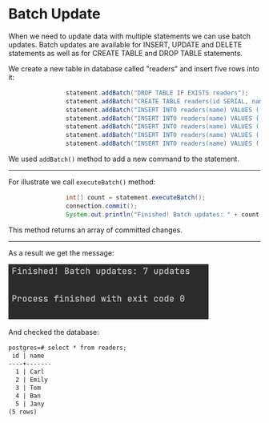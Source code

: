 # Batch Update

When we need to update data with multiple statements we can use batch updates. Batch updates are available for INSERT, UPDATE and DELETE statements as well as for
CREATE TABLE and DROP TABLE statements.

We create a new table in database called "readers" and insert five rows into it:

```java
                statement.addBatch("DROP TABLE IF EXISTS readers");
                statement.addBatch("CREATE TABLE readers(id SERIAL, name VARCHAR(20))");
                statement.addBatch("INSERT INTO readers(name) VALUES ('Carl')");
                statement.addBatch("INSERT INTO readers(name) VALUES ('Emily')");
                statement.addBatch("INSERT INTO readers(name) VALUES ('Tom')");
                statement.addBatch("INSERT INTO readers(name) VALUES ('Ban')");
                statement.addBatch("INSERT INTO readers(name) VALUES ('Jany')");
```

We used ```addBatch()``` method to add a new command to the statement.

---

For illustrate we call ```executeBatch()``` method:

```java
                int[] count = statement.executeBatch();
                connection.commit();
                System.out.println("Finished! Batch updates: " + count.length + " updates");
```

This method returns an array of committed changes.

---

As a result we get the message:

<img src="https://github.com/bbogdasha/jdbcPostgreSQL/blob/main/batchUpdate/screen/batchUpdate.png" width="400">

And checked the database:

```
postgres=# select * from readers;
 id | name
----+-------
  1 | Carl
  2 | Emily
  3 | Tom
  4 | Ban
  5 | Jany
(5 rows)
```
